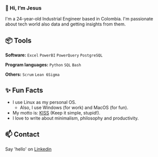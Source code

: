 ### 👋 Hi, I’m Jesus
I'm a 24-year-old Industrial Engineer based in Colombia. I'm passionate about tech world also data and getting insights from them.

## 📦 Tools

**Software:** `Excel` `PowerBI` `PowerQuery` `PostgreSQL`

**Program languages:** `Python` `SQL` `Bash`

**Others:** `Scrum` `Lean 6Sigma`

## ✨ Fun Facts

- I use Linux as my personal OS.
  - Also, I use Windows (for work) and MacOS (for fun).
- My motto is: [KISS](https://en.wikipedia.org/wiki/KISS_principle) (Keep it simple, stupid!).
- I love to write about minimalism, philosophy and productivity.


## 📫 Contact
Say 'hello' on [Linkedin](https://www.linkedin.com/in/jessucantillo)
